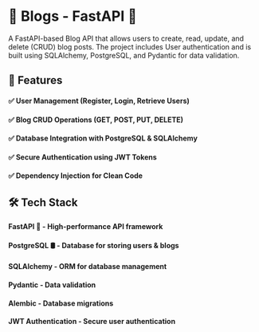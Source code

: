 # 📝 Blogs - FastAPI 🚀
A FastAPI-based Blog API that allows users to create, read, update, and delete (CRUD) blog posts. The project includes User authentication and is built using SQLAlchemy, PostgreSQL, and Pydantic for data validation.

## 📌 Features
#### ✅ User Management (Register, Login, Retrieve Users)
#### ✅ Blog CRUD Operations (GET, POST, PUT, DELETE)
#### ✅ Database Integration with PostgreSQL & SQLAlchemy
#### ✅ Secure Authentication using JWT Tokens
#### ✅ Dependency Injection for Clean Code

## 🛠 Tech Stack
#### FastAPI 🚀 - High-performance API framework
#### PostgreSQL 🛢️ - Database for storing users & blogs
#### SQLAlchemy - ORM for database management
#### Pydantic - Data validation
#### Alembic - Database migrations
#### JWT Authentication - Secure user authentication

